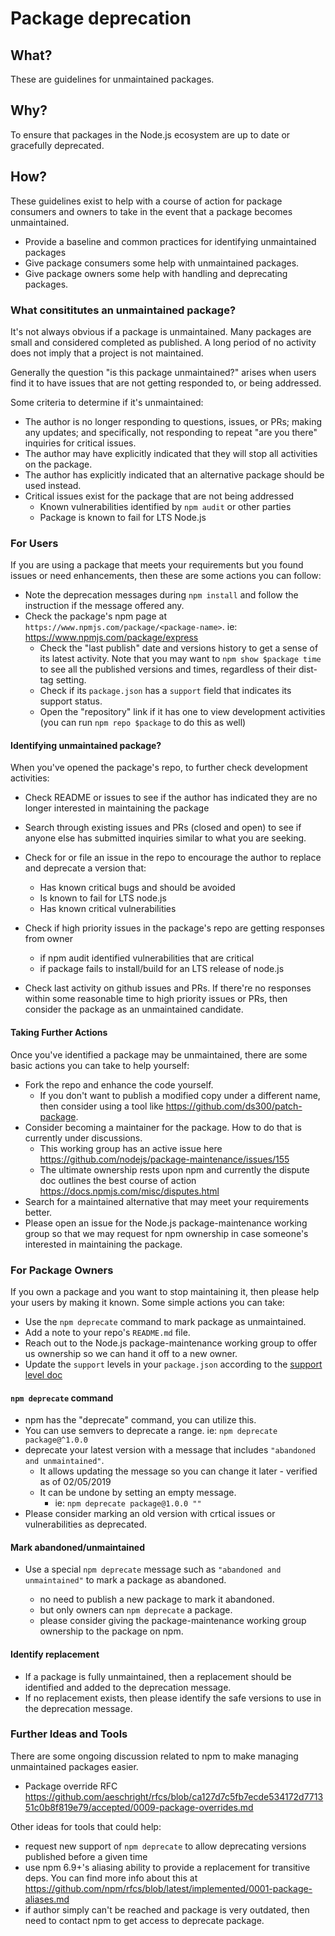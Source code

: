 # Package deprecation

## What?

These are guidelines for unmaintained packages.

## Why?

To ensure that packages in the Node.js ecosystem are up to date or gracefully deprecated.

## How?

These guidelines exist to help with a course of action for package consumers and owners to take in the event that a package becomes unmaintained.

- Provide a baseline and common practices for identifying unmaintained packages
- Give package consumers some help with unmaintained packages.
- Give package owners some help with handling and deprecating packages.

### What consititutes an unmaintained package?

It's not always obvious if a package is unmaintained. Many packages are small and considered completed as published. A long period of no activity does not imply that a project is not maintained.

Generally the question "is this package unmaintained?" arises when users find it to have issues that are not getting responded to, or being addressed.

Some criteria to determine if it's unmaintained:

- The author is no longer responding to questions, issues, or PRs; making any updates; and specifically, not responding to repeat "are you there" inquiries for critical issues.
- The author may have explicitly indicated that they will stop all activities on the package.
- The author has explicitly indicated that an alternative package should be used instead.
- Critical issues exist for the package that are not being addressed
  - Known vulnerabilities identified by `npm audit` or other parties
  - Package is known to fail for LTS Node.js

### For Users

If you are using a package that meets your requirements but you found issues or need enhancements, then these are some actions you can follow:

- Note the deprecation messages during `npm install` and follow the instruction if the message offered any.
- Check the package's npm page at `https://www.npmjs.com/package/<package-name>`. ie: <https://www.npmjs.com/package/express>
  - Check the "last publish" date and versions history to get a sense of its latest activity. Note that you may want to `npm show $package time` to see all the published versions and times, regardless of their dist-tag setting.
  - Check if its `package.json` has a `support` field that indicates its support status.
  - Open the "repository" link if it has one to view development activities (you can run `npm repo $package` to do this as well)

#### Identifying unmaintained package?

When you've opened the package's repo, to further check development activities:

- Check README or issues to see if the author has indicated they are no longer interested in maintaining the package

- Search through existing issues and PRs (closed and open) to see if anyone else has submitted inquiries similar to what you are seeking.

- Check for or file an issue in the repo to encourage the author to replace and deprecate a version that:

  - Has known critical bugs and should be avoided
  - Is known to fail for LTS node.js
  - Has known critical vulnerabilities

- Check if high priority issues in the package's repo are getting responses from owner

  - if npm audit identified vulnerabilities that are critical
  - if package fails to install/build for an LTS release of node.js

- Check last activity on github issues and PRs. If there're no responses within some reasonable time to high priority issues or PRs, then consider the package as an unmaintained candidate.

#### Taking Further Actions

Once you've identified a package may be unmaintained, there are some basic actions you can take to help yourself:

- Fork the repo and enhance the code yourself.
  - If you don't want to publish a modified copy under a different name, then consider using a tool like <https://github.com/ds300/patch-package>.
- Consider becoming a maintainer for the package. How to do that is currently under discussions.
  - This working group has an active issue here https://github.com/nodejs/package-maintenance/issues/155
  - The ultimate ownership rests upon npm and currently the dispute doc outlines the best course of action https://docs.npmjs.com/misc/disputes.html
- Search for a maintained alternative that may meet your requirements better.
- Please open an issue for the Node.js package-maintenance working group so that we may request for npm ownership in case someone's interested in maintaining the package.

### For Package Owners

If you own a package and you want to stop maintaining it, then please help your users by making it known. Some simple actions you can take:

- Use the `npm deprecate` command to mark package as unmaintained.
- Add a note to your repo's `README.md` file.
- Reach out to the Node.js package-maintenance working group to offer us ownership so we can hand it off to a new owner.
- Update the `support` levels in your `package.json` according to the [support level doc]

#### `npm deprecate` command

- npm has the "deprecate" command, you can utilize this.
- You can use semvers to deprecate a range. ie: `npm deprecate package@^1.0.0`
- deprecate your latest version with a message that includes `"abandoned and unmaintained"`.
  - It allows updating the message so you can change it later - verified as of 02/05/2019
  - It can be undone by setting an empty message.
    - ie: `npm deprecate package@1.0.0 ""`
- Please consider marking an old version with crtical issues or vulnerabilities as deprecated.

#### Mark abandoned/unmaintained

- Use a special `npm deprecate` message such as `"abandoned and unmaintained"` to mark a package as abandoned.

  - no need to publish a new package to mark it abandoned.
  - but only owners can `npm deprecate` a package.
  - please consider giving the package-maintenance working group ownership to the package on npm.

#### Identify replacement

- If a package is fully unmaintained, then a replacement should be identified and added to the deprecation message.
- If no replacement exists, then please identify the safe versions to use in the deprecation message.

### Further Ideas and Tools

There are some ongoing discussion related to npm to make managing unmaintained packages easier.

- Package override RFC https://github.com/aeschright/rfcs/blob/ca127d7c5fb7ecde534172d771351c0b8f819e79/accepted/0009-package-overrides.md

Other ideas for tools that could help:

- request new support of `npm deprecate` to allow deprecating versions published before a given time
- use npm 6.9+'s aliasing ability to provide a replacement for transitive deps. You can find more info about this at https://github.com/npm/rfcs/blob/latest/implemented/0001-package-aliases.md
- if author simply can't be reached and package is very outdated, then need to contact npm to get access to deprecate package.

[support level doc]: https://github.com/nodejs/package-maintenance/blob/master/docs/drafts/Baseline%20practice%20-%20Document%20support%20levels.md
